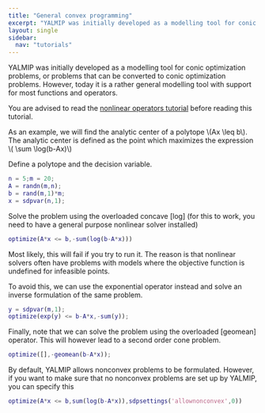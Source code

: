 ```yaml
---
title: "General convex programming"
excerpt: "YALMIP was initially developed as a modelling tool for conic optimization problems, or problems that can be converted to conic optimization problems. However, today it is a rather general modelling tool with support for most functions and operators."
layout: single
sidebar:
  nav: "tutorials"
---
```


YALMIP was initially developed as a modelling tool for conic optimization problems, or problems that can be converted to conic optimization problems. However, today it is a rather general modelling tool with support for most functions and operators.

You are advised to read the [nonlinear operators tutorial](/yalmip/tutorials/nonlinearoperators) before reading this tutorial.

As an example, we will find the analytic center of a polytope \\(Ax \leq b\\). The analytic center is defined as the point which maximizes the expression \\( \sum \log(b-Ax)\\)

Define a polytope and the decision variable.

````matlab
n = 5;m = 20;
A = randn(m,n);
b = rand(m,1)*m;
x = sdpvar(n,1);
````

Solve the problem using the overloaded concave [log] (for this to work, you need to have a general purpose nonlinear solver installed)

````matlab
optimize(A*x <= b,-sum(log(b-A*x)))
````

Most likely, this will fail if you try to run it. The reason is that nonlinear solvers often have problems with models where the objective function is undefined for infeasible points.

To avoid this, we can use the exponential operator instead and solve an inverse formulation of the same problem.

````matlab
y = sdpvar(m,1);
optimize(exp(y) <= b-A*x,-sum(y));
````

Finally, note that we can solve the problem using the overloaded [geomean] operator. This will however lead to a second order cone problem.

````matlab
optimize([],-geomean(b-A*x));
````

By default, YALMIP allows nonconvex problems to be formulated. However, if you want to make sure that no nonconvex problems are set up by YALMIP, you can specify this

````matlab
optimize(A*x <= b,sum(log(b-A*x)),sdpsettings('allownonconvex',0))
````
